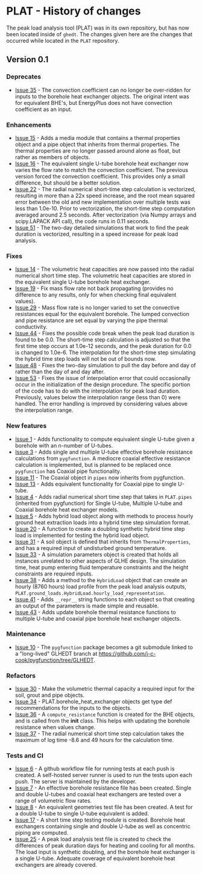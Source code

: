 # PLAT - History of changes

The peak load analysis tool (PLAT) was in its own repository, but has now been located inside of `ghedt`. The changes given here are the changes that occurred while located in the `PLAT` repository. 

## Version 0.1

### Deprecates 

* [Issue 35](https://github.com/j-c-cook/PLAT/issues/35) - The convection coefficient can no longer be over-ridden for inputs to the borehole heat exchanger objects. The original intent was for equivalent BHE's, but EnergyPlus does not have convection coefficient as an input. 

### Enhancements

* [Issue 15](https://github.com/j-c-cook/PLAT/issues/15) - Adds a media module that contains a thermal properties object and a pipe object that inherits from thermal properties. The thermal properties are no longer passed around alone as float, but rather as members of objects.
* [Issue 16](https://github.com/j-c-cook/PLAT/issues/16) - The equivalent single U-tube borehole heat exchanger now varies the flow rate to match the convection coefficient. The previous version forced the convection coefficient. This provides only a small difference, but should be a better solution.
* [Issue 22](https://github.com/j-c-cook/PLAT/issues/22) - The radial numerical short-time step calculation is vectorized, resulting in more than a 22x speed increase, and the root mean squared error between the old and new implementation over multiple tests was less than 1.0e-10. Prior to vectorization, the short-time step computation averaged around 2.5 seconds. After vectorization (via Numpy arrays and scipy.LAPACK API call), the code runs in 0.11 seconds.
* [Issue 51](https://github.com/j-c-cook/PLAT/issues/51) - The two-day detailed simulations that work to find the peak duration is vectorized, resulting in a speed increase for peak load analysis. 

### Fixes

* [Issue 14](https://github.com/j-c-cook/PLAT/issues/14) - The volumetric heat capacities are now passed into the radial numerical short time step. The volumetric heat capacities are stored in the equivalent single U-tube borehole heat exchanger.
* [Issue 19](https://github.com/j-c-cook/PLAT/issues/19) - Fix mass flow rate not back propagating (provides no difference to any results, only for when checking final equivalent values).
* [Issue 29](https://github.com/j-c-cook/PLAT/issues/29) - Mass flow rate is no longer varied to set the convective resistances equal for the equivalent borehole. The lumped convection and pipe resistance are set equal by varying the pipe thermal conductivity.
* [Issue 44](https://github.com/j-c-cook/PLAT/issues/44) - Fixes the possible code break when the peak load duration is found to be 0.0. The short-time step calculation is adjusted so that the first time step occurs at 1.0e-12 seconds, and the peak duration for 0.0 is changed to 1.0e-6. The interpolation for the short-time step simulating the hybrid time step loads will not be out of bounds now.
* [Issue 48](https://github.com/j-c-cook/PLAT/issues/48) - Fixes the two-day simulation to pull the day before and day of rather than the day of and day after. 
* [Issue 53](https://github.com/j-c-cook/PLAT/issues/53) - Fixes the issue of interpolation error that could occasionally occur in the initialization of the design procedure. The specific portion of the code has to do with the interpolation for peak load duration. Previously, values below the interpolation range (less than 0) were handled. The error handling is improved by considering values above the interpolation range. 

### New features

* [Issue 1](https://github.com/j-c-cook/PLAT/issues/1) - Adds functionality to compute equivalent single U-tube given a borehole with an n-number of U-tubes.
* [Issue 3](https://github.com/j-c-cook/PLAT/issues/3) - Adds single and multiple U-tube effective borehole resistance calculations from `pygfunction`. A mediocre coaxial effective resistance calculation is implemented, but is planned to be replaced once `pygfunction` has Coaxial pipe functionality.
* [Issue 11](https://github.com/j-c-cook/PLAT/issues/11) - The Coaxial object in `pipes` now inherits from pygfunction.
* [Issue 13](https://github.com/j-c-cook/PLAT/issues/13) - Adds equivalent functionality for Coaxial pipe to single U-tube.
* [Issue 4](https://github.com/j-c-cook/PLAT/issues) - Adds radial numerical short time step that takes in `PLAT.pipes` (inherited from pygfunction) for Single U-tube, Multiple U-tube and Coaxial borehole heat exchanger models.
* [Issue 5](https://github.com/j-c-cook/PLAT/issues/5) - Adds hybrid load object along with methods to process hourly ground heat extraction loads into a hybrid time step simulation format.
* [Issue 20](https://github.com/j-c-cook/PLAT/issues/20) - A function to create a doubling synthetic hybrid time step load is implemented for testing the hybrid load object.
* [Issue 31](https://github.com/j-c-cook/PLAT/issues/32) - A soil object is defined that inherits from `ThermalProperties`, and has a required input of undisturbed ground temperature.
* [Issue 33](https://github.com/j-c-cook/PLAT/issues/33) - A simulation parameters object is created that holds all instances unrelated to other aspects of GLHE design. The simulation time, heat pump entering fluid temperature constraints and the height constraints are required inputs.
* [Issue 38](https://github.com/j-c-cook/PLAT/issues/38) - Adds a method to the `HybridLoad` object that can create an hourly (8760 hours) load profile from the peak load analysis outputs, `PLAT.ground_loads.HybridLoad.hourly_load_representation`.
* [Issue 41](https://github.com/j-c-cook/PLAT/issues/40) - Adds `__repr__` string functions to each object so that creating an output of the parameters is made simple and reusable.
* [Issue 43](https://github.com/j-c-cook/PLAT/pull/43) - Adds update borehole thermal resistance functions to multiple U-tube and coaxial pipe borehole heat exchanger objects.

### Maintenance

* [Issue 10](https://github.com/j-c-cook/PLAT/issues/10) - The `pygfunction` package becomes a git submodule linked to a "long-lived" GLHEDT branch at https://github.com/j-c-cook/pygfunction/tree/GLHEDT.

### Refactors
* [Issue 30](https://github.com/j-c-cook/PLAT/issues/30) - Make the volumetric thermal capacity a required input for the soil, grout and pipe objects.
* [Issue 34](https://github.com/j-c-cook/PLAT/issues/34) - PLAT.borehole_heat_exchanger objects get type def recommendations for the inputs to the objects.
* [Issue 36](https://github.com/j-c-cook/PLAT/issues/36) - A `compute_resistance` function is created for the BHE objects, and is called from the __init__ class. This helps with updating the borehole resistance when values change.
* [Issue 37](https://github.com/j-c-cook/PLAT/issues/37) - The radial numerical short time step calculation takes the maximum of log time -8.6 and 49 hours for the calculation time. 

### Tests and CI

* [Issue 6](https://github.com/j-c-cook/PLAT/issues/6) - A github workflow file for running tests at each push is created. A self-hosted server runner is used to run the tests upon each push. The server is maintained by the developer.
* [Issue 7](https://github.com/j-c-cook/PLAT/issues/7) - An effective borehole resistance file has been created. Single and double U-tubes and coaxial heat exchangers are tested over a range of volumetric flow rates.
* [Issue 8](https://github.com/j-c-cook/PLAT/issues/8) - An equivalent geometries test file has been created. A test for a double U-tube to single U-tube equivalent is added.
* [Issue 17](https://github.com/j-c-cook/PLAT/issues/17) - A short time step testing module is created. Borehole heat exchangers containing single and double U-tube as well as concentric piping are computed.
* [Issue 25](https://github.com/j-c-cook/PLAT/issues/25) - A peak load analysis test file is created to check the differences of peak duration days for heating and cooling for all months. The load input is synthetic doubling, and the borehole heat exchanger is a single U-tube. Adequate coverage of equivalent borehole heat exchangers are already covered.
